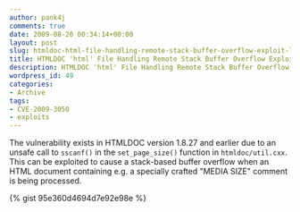 ```yaml
---
author: pank4j
comments: true
date: 2009-08-20 00:34:14+00:00
layout: post
slug: htmldoc-html-file-handling-remote-stack-buffer-overflow-exploit-linux
title: HTMLDOC 'html' File Handling Remote Stack Buffer Overflow Exploit (Linux)
description: HTMLDOC 'html' File Handling Remote Stack Buffer Overflow Exploit (Linux)
wordpress_id: 49
categories:
- Archive
tags:
- CVE-2009-3050
- exploits
---
```


The vulnerability exists in HTMLDOC version 1.8.27 and earlier due to an unsafe call to `sscanf()` in the `set_page_size()` function in `htmldoc/util.cxx`. This can be exploited to cause a stack-based buffer overflow when an HTML document containing e.g. a specially crafted "MEDIA SIZE" comment is being processed.

{% gist 95e360d4694d7e92e98e %}

